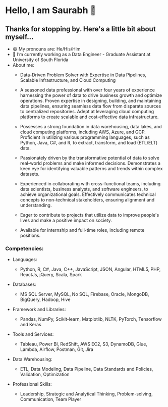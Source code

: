 # Hello, I am Saurabh 👋

## Thanks for stopping by. Here's a little bit about myself...


- 😄 My pronouns are: He/His/Him
- 🔭 I’m currently working as a Data Engineer - Graduate Assistant at University of South Florida
- About me:
  - Data-Driven Problem Solver with Expertise in Data Pipelines, Scalable Infrastructure, and Cloud Computing
  - A seasoned data professional with over four years of experience harnessing the power of data to drive business growth and optimize operations. Proven expertise in designing, building, and maintaining data pipelines, ensuring seamless data flow from disparate sources to centralized repositories. Adept at leveraging cloud computing platforms to create scalable and cost-effective data infrastructure.

  - Possesses a strong foundation in data warehousing, data lakes, and cloud computing platforms, including AWS, Azure, and GCP. Proficient in utilizing various programming languages, such as Python, Java, C#, and R, to extract, transform, and load (ETL/ELT) data.

  - Passionately driven by the transformative potential of data to solve real-world problems and make informed decisions. Demonstrates a keen eye for identifying valuable patterns and trends within complex datasets.

  - Experienced in collaborating with cross-functional teams, including data scientists, business analysts, and software engineers, to achieve organizational goals. Effectively communicates technical concepts to non-technical stakeholders, ensuring alignment and understanding.

  - Eager to contribute to projects that utilize data to improve people's lives and make a positive impact on society.

  - Available for internship and full-time roles, including remote positions.

### Competencies:

- Languages:
  - Python, R, C#, Java, C++, JavaScript, JSON, Angular, HTML5, PHP, ReactJs, jQuery, Scala, Spark
  
- Databases:
  - MS SQL Server, MySQL, No SQL, Firebase, Oracle, MongoDB, BigQuery, Hadoop, Hive

- Framework and Libraries:
  - Pandas, NumPy, Scikit-learn, Matplotlib, NLTK, PyTorch, Tensorflow and Keras

- Tools and Services:
  - Tableau, Power BI, RedShift, AWS EC2, S3, DynamoDB, Glue, Lambda, Airflow, Postman, Git, Jira

- Data Warehousing:
  - ETL, Data Modeling, Data Pipeline, Data Standards and Policies, Validation, Optimization

- Professional Skills:
  - Leadership, Strategic and Analytical Thinking, Problem-solving, Communication, Team Player
